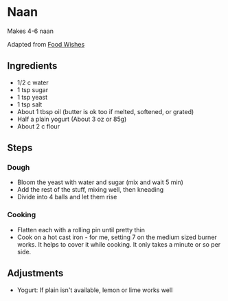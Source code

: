 # Naan

Makes 4-6 naan

Adapted from [Food Wishes](https://foodwishes.blogspot.com/2019/02/garlic-naan-now-100-tandoor-free.html)

## Ingredients
- 1/2 c water
- 1 tsp sugar
- 1 tsp yeast
- 1 tsp salt
- About 1 tbsp oil (butter is ok too if melted, softened, or grated)
- Half a plain yogurt (About 3 oz or 85g)
- About 2 c flour

## Steps

### Dough
- Bloom the yeast with water and sugar (mix and wait 5 min)
- Add the rest of the stuff, mixing well, then kneading
- Divide into 4 balls and let them rise

### Cooking
- Flatten each with a rolling pin until pretty thin
- Cook on a hot cast iron - for me, setting 7 on the medium sized burner works. It helps to cover it while cooking. It only takes a minute or so per side.

## Adjustments
- Yogurt: If plain isn't available, lemon or lime works well